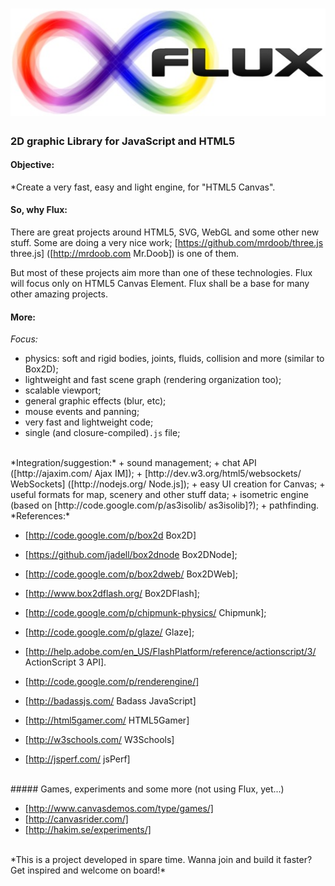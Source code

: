 ![](/visual/flux_logo.jpg)
==========================

### 2D graphic Library for JavaScript and HTML5



#### Objective:
*Create a very fast, easy and light engine, for "HTML5 Canvas".
<br />
#### So, why Flux:
There are great projects around HTML5, SVG, WebGL and some other new stuff. Some are doing a very nice work; [https://github.com/mrdoob/three.js three.js] ([http://mrdoob.com Mr.Doob]) is one of them.

But most of these projects aim more than one of these technologies. Flux will focus only on HTML5 Canvas Element. Flux shall be a base for many other amazing projects.
<br />
#### More:

*Focus:*

+ physics: soft and rigid bodies, joints, fluids, collision and more (similar to Box2D);
+ lightweight and fast scene graph (rendering organization too);
+ scalable viewport; 
+ general graphic effects (blur, etc);
+ mouse events and panning;
+ very fast and lightweight code;
+ single (and closure-compiled)`.js` file;

<br />
*Integration/suggestion:*
+ sound management;
+ chat API ([http://ajaxim.com/ Ajax IM]);
+ [http://dev.w3.org/html5/websockets/ WebSockets] ([http://nodejs.org/ Node.js]);
+ easy UI creation for Canvas;
+ useful formats for map, scenery and other stuff data;
+ isometric engine (based on [http://code.google.com/p/as3isolib/ as3isolib]?);
+ pathfinding.

<br />
*References:*

+ [http://code.google.com/p/box2d Box2D]
+ [https://github.com/jadell/box2dnode Box2DNode];
+ [http://code.google.com/p/box2dweb/ Box2DWeb];
+ [http://www.box2dflash.org/ Box2DFlash];
+ [http://code.google.com/p/chipmunk-physics/ Chipmunk];
+ [http://code.google.com/p/glaze/ Glaze];
+ [http://help.adobe.com/en_US/FlashPlatform/reference/actionscript/3/ ActionScript 3 API].
+ [http://code.google.com/p/renderengine/]

+ [http://badassjs.com/ Badass JavaScript]
+ [http://html5gamer.com/ HTML5Gamer]
+ [http://w3schools.com/ W3Schools]
+ [http://jsperf.com/ jsPerf]

<br/>
##### Games, experiments and some more (not using Flux, yet...)

+ [http://www.canvasdemos.com/type/games/]
+ [http://canvasrider.com/]
+ [http://hakim.se/experiments/]

<br />
*This is a project developed in spare time. Wanna join and build it faster? Get inspired and welcome on board!*
